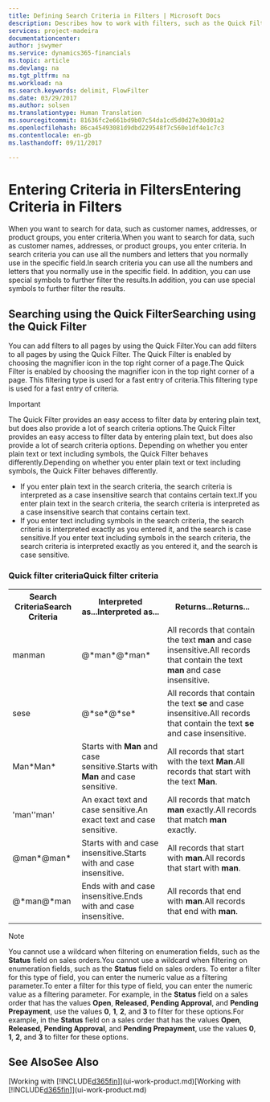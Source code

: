```yaml
---
title: Defining Search Criteria in Filters | Microsoft Docs
description: Describes how to work with filters, such as the Quick Filter, to refine the results you get when you search for data.
services: project-madeira
documentationcenter: 
author: jswymer
ms.service: dynamics365-financials
ms.topic: article
ms.devlang: na
ms.tgt_pltfrm: na
ms.workload: na
ms.search.keywords: delimit, FlowFilter
ms.date: 03/29/2017
ms.author: solsen
ms.translationtype: Human Translation
ms.sourcegitcommit: 81636fc2e661bd9b07c54da1cd5d0d27e30d01a2
ms.openlocfilehash: 86ca45493081d9dbd229548f7c560e1df4e1c7c3
ms.contentlocale: en-gb
ms.lasthandoff: 09/11/2017

---
```

# <a name="entering-criteria-in-filters"></a><span data-ttu-id="482ae-103">Entering Criteria in Filters</span><span class="sxs-lookup"><span data-stu-id="482ae-103">Entering Criteria in Filters</span></span>
<span data-ttu-id="482ae-104">When you want to search for data, such as customer names, addresses, or product groups, you enter criteria.</span><span class="sxs-lookup"><span data-stu-id="482ae-104">When you want to search for data, such as customer names, addresses, or product groups, you enter criteria.</span></span> <span data-ttu-id="482ae-105">In search criteria you can use all the numbers and letters that you normally use in the specific field.</span><span class="sxs-lookup"><span data-stu-id="482ae-105">In search criteria you can use all the numbers and letters that you normally use in the specific field.</span></span> <span data-ttu-id="482ae-106">In addition, you can use special symbols to further filter the results.</span><span class="sxs-lookup"><span data-stu-id="482ae-106">In addition, you can use special symbols to further filter the results.</span></span>

## <a name="searching-using-the-quick-filter"></a><span data-ttu-id="482ae-107">Searching using the Quick Filter</span><span class="sxs-lookup"><span data-stu-id="482ae-107">Searching using the Quick Filter</span></span>
<span data-ttu-id="482ae-108">You can add filters to all pages by using the Quick Filter.</span><span class="sxs-lookup"><span data-stu-id="482ae-108">You can add filters to all pages by using the Quick Filter.</span></span> <span data-ttu-id="482ae-109">The Quick Filter is enabled by choosing the magnifier icon in the top right corner of a page.</span><span class="sxs-lookup"><span data-stu-id="482ae-109">The Quick Filter is enabled by choosing the magnifier icon in the top right corner of a page.</span></span> <span data-ttu-id="482ae-110">This filtering type is used for a fast entry of criteria.</span><span class="sxs-lookup"><span data-stu-id="482ae-110">This filtering type is used for a fast entry of criteria.</span></span>

> [!IMPORTANT]  
>   <span data-ttu-id="482ae-111">The Quick Filter provides an easy access to filter data by entering plain text, but does also provide a lot of search criteria options.</span><span class="sxs-lookup"><span data-stu-id="482ae-111">The Quick Filter provides an easy access to filter data by entering plain text, but does also provide a lot of search criteria options.</span></span> <span data-ttu-id="482ae-112">Depending on whether you enter plain text or text including symbols, the Quick Filter behaves differently.</span><span class="sxs-lookup"><span data-stu-id="482ae-112">Depending on whether you enter plain text or text including symbols, the Quick Filter behaves differently.</span></span>  

* <span data-ttu-id="482ae-113">If you enter plain text in the search criteria, the search criteria is interpreted as a case insensitive search that contains certain text.</span><span class="sxs-lookup"><span data-stu-id="482ae-113">If you enter plain text in the search criteria, the search criteria is interpreted as a case insensitive search that contains certain text.</span></span>  
* <span data-ttu-id="482ae-114">If you enter text including symbols in the search criteria, the search criteria is interpreted exactly as you entered it, and the search is case sensitive.</span><span class="sxs-lookup"><span data-stu-id="482ae-114">If you enter text including symbols in the search criteria, the search criteria is interpreted exactly as you entered it, and the search is case sensitive.</span></span>

### <a name="quick-filter-criteria"></a><span data-ttu-id="482ae-115">Quick filter criteria</span><span class="sxs-lookup"><span data-stu-id="482ae-115">Quick filter criteria</span></span>
<!-- html syntax because symbols conflict with MarkDown syntax -->
<TABLE>
  <TR>
    <TH><span data-ttu-id="482ae-116">Search Criteria</span><span class="sxs-lookup"><span data-stu-id="482ae-116">Search Criteria</span></span></TH>
    <TH><span data-ttu-id="482ae-117">Interpreted as...</span><span class="sxs-lookup"><span data-stu-id="482ae-117">Interpreted as...</span></span></TH>
    <TH><span data-ttu-id="482ae-118">Returns...</span><span class="sxs-lookup"><span data-stu-id="482ae-118">Returns...</span></span></TH>
  </TR>
  <TR>
    <TD><span data-ttu-id="482ae-119">man</span><span class="sxs-lookup"><span data-stu-id="482ae-119">man</span></span></TD>
    <TD><span data-ttu-id="482ae-120">@&#42;man&#42;</span><span class="sxs-lookup"><span data-stu-id="482ae-120">@&#42;man&#42;</span></span></TD>
    <TD><span data-ttu-id="482ae-121">All records that contain the text <b>man</b> and case insensitive.</span><span class="sxs-lookup"><span data-stu-id="482ae-121">All records that contain the text <b>man</b> and case insensitive.</span></span></TD>
  </TR>
  <TR>
    <TD><span data-ttu-id="482ae-122">se</span><span class="sxs-lookup"><span data-stu-id="482ae-122">se</span></span></TD>
    <TD><span data-ttu-id="482ae-123">@&#42;se&#42;</span><span class="sxs-lookup"><span data-stu-id="482ae-123">@&#42;se&#42;</span></span></TD>
    <TD><span data-ttu-id="482ae-124">All records that contain the text <b>se</b> and case insensitive.</span><span class="sxs-lookup"><span data-stu-id="482ae-124">All records that contain the text <b>se</b> and case insensitive.</span></span></TD>
  </TR>
  <TR>
    <TD><span data-ttu-id="482ae-125">Man&#42;</span><span class="sxs-lookup"><span data-stu-id="482ae-125">Man&#42;</span></span></TD>
    <TD><span data-ttu-id="482ae-126">Starts with <b>Man</b> and case sensitive.</span><span class="sxs-lookup"><span data-stu-id="482ae-126">Starts with <b>Man</b> and case sensitive.</span></span></TD>
    <TD><span data-ttu-id="482ae-127">All records that start with the text <b>Man</b>.</span><span class="sxs-lookup"><span data-stu-id="482ae-127">All records that start with the text <b>Man</b>.</span></span></TD>
  </TR>
  <TR>
    <TD><span data-ttu-id="482ae-128">'man'</span><span class="sxs-lookup"><span data-stu-id="482ae-128">'man'</span></span></TD>
    <TD><span data-ttu-id="482ae-129">An exact text and case sensitive.</span><span class="sxs-lookup"><span data-stu-id="482ae-129">An exact text and case sensitive.</span></span></TD>
    <TD><span data-ttu-id="482ae-130">All records that match <b>man</b> exactly.</span><span class="sxs-lookup"><span data-stu-id="482ae-130">All records that match <b>man</b> exactly.</span></span></TD>
  </TR>
  <TR>
    <TD><span data-ttu-id="482ae-131">@man*</span><span class="sxs-lookup"><span data-stu-id="482ae-131">@man*</span></span> </TD>
    <TD><span data-ttu-id="482ae-132">Starts with and case insensitive.</span><span class="sxs-lookup"><span data-stu-id="482ae-132">Starts with and case insensitive.</span></span></TD>
    <TD><span data-ttu-id="482ae-133">All records that start with <b>man</b>.</span><span class="sxs-lookup"><span data-stu-id="482ae-133">All records that start with <b>man</b>.</span></span></TD>
  </TR>
    <TR>
    <TD><span data-ttu-id="482ae-134">@&#42;man</span><span class="sxs-lookup"><span data-stu-id="482ae-134">@&#42;man</span></span></TD>
    <TD><span data-ttu-id="482ae-135">Ends with and case insensitive.</span><span class="sxs-lookup"><span data-stu-id="482ae-135">Ends with and case insensitive.</span></span></TD>
    <TD><span data-ttu-id="482ae-136">All records that end with <b>man</b>.</span><span class="sxs-lookup"><span data-stu-id="482ae-136">All records that end with <b>man</b>.</span></span></TD>
  </TR>
</TABLE>

> [!NOTE]  
>   <span data-ttu-id="482ae-137">You cannot use a wildcard when filtering on enumeration fields, such as the **Status** field on sales orders.</span><span class="sxs-lookup"><span data-stu-id="482ae-137">You cannot use a wildcard when filtering on enumeration fields, such as the **Status** field on sales orders.</span></span> <span data-ttu-id="482ae-138">To enter a filter for this type of field, you can enter the numeric value as a filtering parameter.</span><span class="sxs-lookup"><span data-stu-id="482ae-138">To enter a filter for this type of field, you can enter the numeric value as a filtering parameter.</span></span> <span data-ttu-id="482ae-139">For example, in the **Status** field on a sales order that has the values **Open**, **Released**, **Pending Approval**, and **Pending Prepayment**, use the values **0**, **1**, **2**, and **3** to filter for these options.</span><span class="sxs-lookup"><span data-stu-id="482ae-139">For example, in the **Status** field on a sales order that has the values **Open**, **Released**, **Pending Approval**, and **Pending Prepayment**, use the values **0**, **1**, **2**, and **3** to filter for these options.</span></span>  

## <a name="see-also"></a><span data-ttu-id="482ae-140">See Also</span><span class="sxs-lookup"><span data-stu-id="482ae-140">See Also</span></span>
<span data-ttu-id="482ae-141">[Working with [!INCLUDE[d365fin](includes/d365fin_md.md)]](ui-work-product.md)</span><span class="sxs-lookup"><span data-stu-id="482ae-141">[Working with [!INCLUDE[d365fin](includes/d365fin_md.md)]](ui-work-product.md)</span></span>

